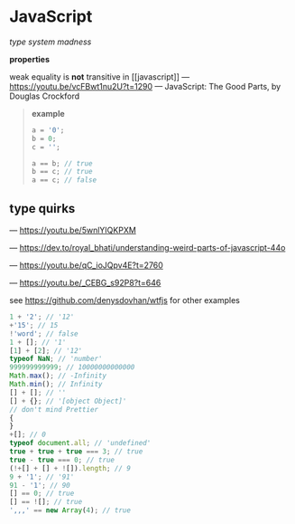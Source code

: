 # JavaScript

_type system madness_

**properties**

weak equality is **not** transitive in [[javascript]] &mdash; <https://youtu.be/vcFBwt1nu2U?t=1290> &mdash; JavaScript: The Good Parts, by Douglas Crockford

> **example**
>
> ```javascript
> a = '0';
> b = 0;
> c = '';
>
> a == b; // true
> b == c; // true
> a == c; // false
> ```

## type quirks

&mdash; <https://youtu.be/5wnlYIQKPXM>

&mdash; <https://dev.to/royal_bhati/understanding-weird-parts-of-javascript-44o>

&mdash; <https://youtu.be/qC_ioJQpv4E?t=2760>

&mdash; <https://youtu.be/_CEBG_s92P8?t=646>

see <https://github.com/denysdovhan/wtfjs> for other examples

```javascript
1 + '2'; // '12'
+'15'; // 15
!'word'; // false
1 + []; // '1'
[1] + [2]; // '12'
typeof NaN; // 'number'
999999999999; // 10000000000000
Math.max(); // -Infinity
Math.min(); // Infinity
[] + []; // ''
[] + {}; // '[object Object]'
// don't mind Prettier
{
}
+[]; // 0
typeof document.all; // 'undefined'
true + true + true === 3; // true
true - true === 0; // true
(!+[] + [] + ![]).length; // 9
9 + '1'; // '91'
91 - '1'; // 90
[] == 0; // true
[] == ![]; // true
',,,' == new Array(4); // true
```

